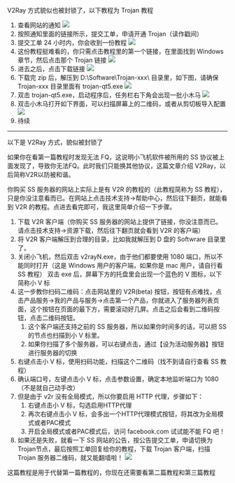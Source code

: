 V2Ray 方式貌似也被封锁了，以下教程为 Trojan 教程

1. 查看网站的通知
    ![](https://wx2.sinaimg.cn/mw690/652c38b1gy1gcc8xwfd7qj21o00o4444.jpg)
2. 按照通知里面的链接所示，提交工单，申请开通 Trojan（读作戳间）
3. 提交工单 24 小时内，你会收到一份教程
    ![](https://wx2.sinaimg.cn/mw690/652c38b1gy1gcc91ntndfj21l00k7dk3.jpg)
4. 这份教程挺难看的，你只需点击教程里的第一个链接，在里面找到 Windows 章节，然后点击那个 Trojan 链接
    ![](https://wx4.sinaimg.cn/mw690/652c38b1gy1gcc93fwhtvj21lq0h5n03.jpg)
5. 进去之后，点击下载链接
    ![](https://wx4.sinaimg.cn/mw690/652c38b1gy1gcc9506yn7j21lg0rr7b9.jpg)
6. 下载完 zip 后，解压到 D:\Software\Trojan-xxx\ 目录里，如下图，请确保 Trojan-xxx 目录里面有 trojan-qt5.exe
    ![](https://wx4.sinaimg.cn/mw690/652c38b1gy1gcc99em164j216h0nxdjt.jpg)
7. 双击 trojan-qt5.exe，启动程序后，任务栏右下角会出现一批小木马
    ![](https://wx2.sinaimg.cn/mw690/652c38b1gy1gcc9avbw89j20is03nt95.jpg)
8. 双击小木马打开如下界面，可以扫描屏幕上的二维码，或者从剪切板导入配置
    ![](https://wx2.sinaimg.cn/mw690/652c38b1gy1gccdrxplvxj20zq0f1jtm.jpg)
9. 待续

--------
以下是 V2Ray 方式，貌似被封锁了

如果你在看第一篇教程时发现无法 FQ，这说明小飞机软件被所用的 SS 协议被上面发现了，导致你无法FQ。此时我们只能换其他协议，这篇文章介绍 V2Ray，以后简称V2R以防被和谐。

你购买 SS 服务器的网站上实际上是有 V2R 的教程的（此教程简称为 SS 教程），只是你没注意看而已。在网站上点击技术支持->帮助中心，然后往下翻页，就能看到 V2R 的教程。点进去看完即可，我这里简单介绍一下步骤。

1. 下载 V2R 客户端（你购买 SS 服务器的网站上提供了链接，你没注意而已。请点击技术支持->资源下载，然后往下翻页就会看到 V2R 的客户端）
2. 将 V2R 客户端解压到合理的目录，比如我就解压到 D 盘的 Softwrare 目录里了。
3. 关闭小飞机，然后双击 v2rayN.exe，由于他们都要使用 1080 端口，所以不能同时打开（这是 Windows 用户的客户端，如果你是 mac 用户，请自行看 SS 教程）
    双击 exe 后，屏幕下方的托盘里会出现一个蓝色的 V 图标，以下简称小 V 标
4. 这一步教你扫码二维码：点击网站里的 V2R(beta) 按钮，按钮有点难找，点击产品服务->我的产品与服务->点击第一个产品，你就进入了服务器列表页面，这个按钮在页面的最下方，需要滚动好几屏。点击之后会看到二维码按钮，点击二维码按钮。
    1. 这个客户端还支持之前的 SS 服务器，所以如果你时间多的话，可以把 SS 的节点也扫描到小 V 标里。
    2. 如果你扫描了多个服务器，可以右键点击，通过【设为活动服务器】按钮进行服务器的切换
5. 右键点击小 V 标，使用扫码功能，扫描这个二维码（找不到请自行查看 SS 教程）
6. 确认端口号，左键点击小 V 标，点击参数设置，确定本地监听端口为 1080（不是就自己动手改）
7. 但是由于 v2r 没有全局模式，所以你要启用 HTTP 代理，步骤如下：
    1. 右键点击小 V 标，勾选启用HTTP代理
    2. 再次右键点击小 V 标，会多出一个HTTP代理模式按钮，将其改为全局模式或者PAC模式
    3. 开启全局模式或者PAC模式后，访问 facebook.com 试试能不能 FQ 吧！
8. 如果还是失败，就看一下 SS 网站的公告，按公告提交工单，申请切换为Trojan节点，最后按照工单回复给你的教程，下载 Trojan 客户端，扫描 Trojan 服务器二维码，就又能翻墙啦！
    ![](https://wx4.sinaimg.cn/mw690/652c38b1gy1gcc8tgzgjbj20yy0eeabo.jpg)

这篇教程是用于代替第一篇教程的，你现在还需要看第二篇教程和第三篇教程
